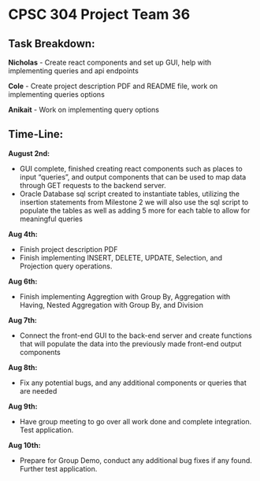 # CPSC 304 Project Team 36

## Task Breakdown:

**Nicholas** - Create react components and set up GUI, help with implementing queries and api endpoints

**Cole** - Create project description PDF and README file, work on implementing queries options

**Anikait** - Work on implementing query options

## Time-Line:

**August 2nd:**

+ GUI complete, finished creating react components such as places to input “queries”, and output components that can be used to map data through GET requests to the backend server.
+ Oracle Database sql script created to instantiate tables, utilizing the insertion statements from Milestone 2 we will also use the sql script to populate the tables as well as adding 5 more for each table to allow for meaningful queries

**Aug 4th:** 

+ Finish project description PDF
+ Finish implementing INSERT, DELETE, UPDATE, Selection, and Projection query operations.

**Aug 6th:**

+ Finish implementing Aggregtion with Group By, Aggregation with Having, Nested Aggregation with Group By, and Division

**Aug 7th:**

+ Connect the front-end GUI to the back-end server and create functions that will populate the data into the previously made front-end output components

**Aug 8th:**

+ Fix any potential bugs, and any additional components or queries that are needed 

**Aug 9th:**

+ Have group meeting to go over all work done and complete integration. Test application.

**Aug 10th:**

+ Prepare for Group Demo, conduct any additional bug fixes if any found. Further test application.
